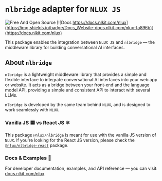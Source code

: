 # `nlbridge` adapter for `NLUX JS`

![Free And Open Source](https://img.shields.io/badge/Free%20%26%20Open%20Source-1ccb61)
[![Docs https://docs.nlkit.com/nlux](https://img.shields.io/badge/Docs_Website-docs.nlkit.com/nlux-fa896b)](https://docs.nlkit.com/nlux)

This package enables the integration between `NLUX JS` and `nlbridge` ― the middleware library
for building conversational AI interfaces.

## About `nlbridge`

`nlbridge` is a lightweight middleware library that provides a simple and flexible interface to integrate
conversational AI interfaces into your web app or website. It acts as a bridge between your front-end
and the language model API, providing a simple and consistent API to interact with several LLMs.

`nlbridge` is developed by the same team behind `NLUX`, and is designed to work seamlessly with `NLUX`.

### Vanilla JS 🟨 vs React JS ⚛️

This package `@nlux/nlbridge` is meant for use with the vanilla JS version of `NLUX`.
If you're looking for the React JS version, please check
the [`@nlux/nlbridge-react`](https://www.npmjs.com/package/@nlux/nlbridge-react) package.

### Docs & Examples 📖

For developer documentation, examples, and API reference ― you can visit: [docs.nlkit.com/nlux](https://docs.nlkit.com/nlux)
